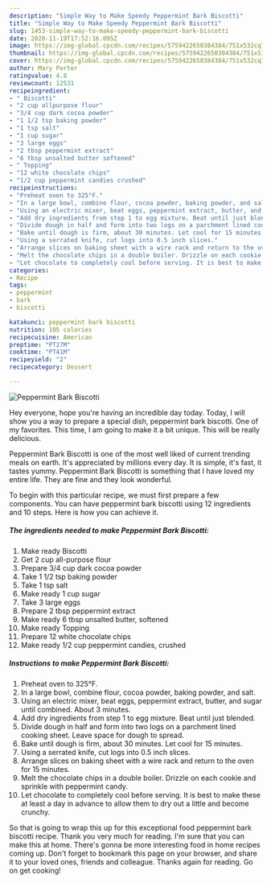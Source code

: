 ```yaml
---
description: "Simple Way to Make Speedy Peppermint Bark Biscotti"
title: "Simple Way to Make Speedy Peppermint Bark Biscotti"
slug: 1453-simple-way-to-make-speedy-peppermint-bark-biscotti
date: 2020-11-19T17:52:16.095Z
image: https://img-global.cpcdn.com/recipes/5759422650384384/751x532cq70/peppermint-bark-biscotti-recipe-main-photo.jpg
thumbnail: https://img-global.cpcdn.com/recipes/5759422650384384/751x532cq70/peppermint-bark-biscotti-recipe-main-photo.jpg
cover: https://img-global.cpcdn.com/recipes/5759422650384384/751x532cq70/peppermint-bark-biscotti-recipe-main-photo.jpg
author: Mary Porter
ratingvalue: 4.8
reviewcount: 12531
recipeingredient:
- " Biscotti"
- "2 cup allpurpose flour"
- "3/4 cup dark cocoa powder"
- "1 1/2 tsp baking powder"
- "1 tsp salt"
- "1 cup sugar"
- "3 large eggs"
- "2 tbsp peppermint extract"
- "6 tbsp unsalted butter softened"
- " Topping"
- "12 white chocolate chips"
- "1/2 cup peppermint candies crushed"
recipeinstructions:
- "Preheat oven to 325°F."
- "In a large bowl, combine flour, cocoa powder, baking powder, and salt."
- "Using an electric mixer, beat eggs, peppermint extract, butter, and sugar until combined. About 3 minutes."
- "Add dry ingredients from step 1 to egg mixture. Beat until just blended."
- "Divide dough in half and form into two logs on a parchment lined cooking sheet. Leave space for dough to spread."
- "Bake until dough is firm, about 30 minutes. Let cool for 15 minutes."
- "Using a serrated knife, cut logs into 0.5 inch slices."
- "Arrange slices on baking sheet with a wire rack and return to the oven for 15 minutes."
- "Melt the chocolate chips in a double boiler. Drizzle on each cookie and sprinkle with peppermint candy."
- "Let chocolate to completely cool before serving. It is best to make these at least a day in advance to allow them to dry out a little and become crunchy."
categories:
- Recipe
tags:
- peppermint
- bark
- biscotti

katakunci: peppermint bark biscotti 
nutrition: 105 calories
recipecuisine: American
preptime: "PT27M"
cooktime: "PT41M"
recipeyield: "2"
recipecategory: Dessert

---
```



![Peppermint Bark Biscotti](https://img-global.cpcdn.com/recipes/5759422650384384/751x532cq70/peppermint-bark-biscotti-recipe-main-photo.jpg)

Hey everyone, hope you're having an incredible day today. Today, I will show you a way to prepare a special dish, peppermint bark biscotti. One of my favorites. This time, I am going to make it a bit unique. This will be really delicious.

Peppermint Bark Biscotti is one of the most well liked of current trending meals on earth. It's appreciated by millions every day. It is simple, it's fast, it tastes yummy. Peppermint Bark Biscotti is something that I have loved my entire life. They are fine and they look wonderful.




To begin with this particular recipe, we must first prepare a few components. You can have peppermint bark biscotti using 12 ingredients and 10 steps. Here is how you can achieve it.

<!--inarticleads1-->

##### The ingredients needed to make Peppermint Bark Biscotti:

1. Make ready  Biscotti
1. Get 2 cup all-purpose flour
1. Prepare 3/4 cup dark cocoa powder
1. Take 1 1/2 tsp baking powder
1. Take 1 tsp salt
1. Make ready 1 cup sugar
1. Take 3 large eggs
1. Prepare 2 tbsp peppermint extract
1. Make ready 6 tbsp unsalted butter, softened
1. Make ready  Topping
1. Prepare 12 white chocolate chips
1. Make ready 1/2 cup peppermint candies, crushed




<!--inarticleads2-->

##### Instructions to make Peppermint Bark Biscotti:

1. Preheat oven to 325°F.
1. In a large bowl, combine flour, cocoa powder, baking powder, and salt.
1. Using an electric mixer, beat eggs, peppermint extract, butter, and sugar until combined. About 3 minutes.
1. Add dry ingredients from step 1 to egg mixture. Beat until just blended.
1. Divide dough in half and form into two logs on a parchment lined cooking sheet. Leave space for dough to spread.
1. Bake until dough is firm, about 30 minutes. Let cool for 15 minutes.
1. Using a serrated knife, cut logs into 0.5 inch slices.
1. Arrange slices on baking sheet with a wire rack and return to the oven for 15 minutes.
1. Melt the chocolate chips in a double boiler. Drizzle on each cookie and sprinkle with peppermint candy.
1. Let chocolate to completely cool before serving. It is best to make these at least a day in advance to allow them to dry out a little and become crunchy.




So that is going to wrap this up for this exceptional food peppermint bark biscotti recipe. Thank you very much for reading. I'm sure that you can make this at home. There's gonna be more interesting food in home recipes coming up. Don't forget to bookmark this page on your browser, and share it to your loved ones, friends and colleague. Thanks again for reading. Go on get cooking!

